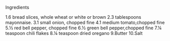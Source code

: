 Ingredients

1.6 bread slices, whole wheat or white or brown
2.3 tablespoons mayonnaise.
3.1 small onion, chopped fine
4.1 medium tomato,chopped fine
5.½ red bell pepper, chopped fine
6.½ green bell pepper,chopped fine
7.¼ teaspoon chili flakes
8.¼ teaspoon dried oregano
9.Butter
10.Salt